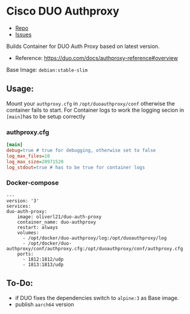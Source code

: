 # Cisco DUO Authproxy

- [Repo](https://github.com/oliverl-21/duo-auth-proxy_docker)
- [Issues](https://github.com/oliverl-21/duo-auth-proxy_docker/issues)

Builds Container for DUO Auth Proxy based on latest version.
- Reference: https://duo.com/docs/authproxy-reference#overview

Base Image: `debian:stable-slim`

## Usage:

Mount your `authproxy.cfg` in `/opt/duoauthproxy/conf` otherwise the container fails to start.
For Container logs to work the logging secion in `[main]`has to be setup correctly

### authproxy.cfg
```ini
[main]
debug=true # true for debugging, otherwise set to false
log_max_files=10
log_max_size=20971520
log_stdout=true # has to be true for container logs

```

### Docker-compose

```
---
version: '3'
services:
duo-auth-proxy:
    image: oliverl21/duo-auth-proxy
    container_name: duo-authproxy
    restart: always
    volumes:
      - /opt/docker/duo-authproxy/log:/opt/duoauthproxy/log
      - /opt/docker/duo-authproxy/conf/authproxy.cfg:/opt/duoauthproxy/conf/authproxy.cfg 
    ports:
      - 1812:1812/udp
      - 1813:1813/udp 
```

## To-Do:

- if DUO fixes the dependencies switch to `alpine:3` as Base image.
- publish `aarch64` version
